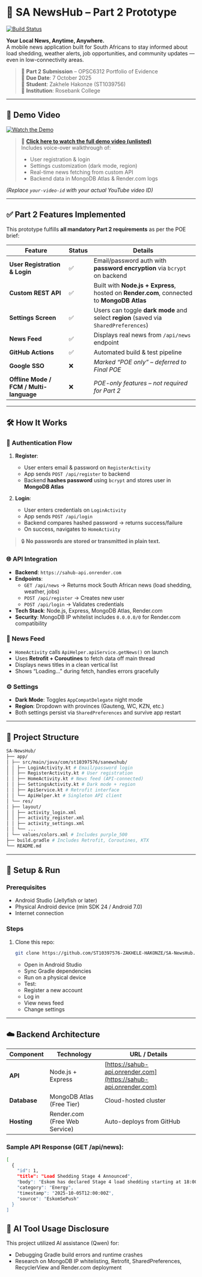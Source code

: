 # 📰 SA NewsHub – Part 2 Prototype

[![Build Status](https://github.com/ST10397576-ZAKHELE-HAKONZE/SA-NewsHub/actions/workflows/build.yml/badge.svg)](https://github.com/ST10397576-ZAKHELE-HAKONZE/SA-NewsHub/actions)

**Your Local News, Anytime, Anywhere.**  
A mobile news application built for South Africans to stay informed about load shedding, weather alerts, job opportunities, and community updates — even in low-connectivity areas.

> 🔹 **Part 2 Submission** – OPSC6312 Portfolio of Evidence  
> 🔹 **Due Date**: 7 October 2025  
> 🔹 **Student**: Zakhele Hakonze (ST1039756)  
> 🔹 **Institution**: Rosebank College

---

## 🎥 Demo Video

[![Watch the Demo](https://img.youtube.com/vi/your-video-id/0.jpg)](https://youtu.be/Coa74ugiHNE)

> 🔗 **[Click here to watch the full demo video (unlisted)](https://youtu.be/Coa74ugiHNE)**  
> Includes voice-over walkthrough of:  
> - User registration & login  
> - Settings customization (dark mode, region)  
> - Real-time news fetching from custom API  
> - Backend data in MongoDB Atlas & Render.com logs

*(Replace `your-video-id` with your actual YouTube video ID)*

---

## ✅ Part 2 Features Implemented

This prototype fulfills **all mandatory Part 2 requirements** as per the POE brief:

| Feature | Status | Details |
|--------|--------|--------|
| **User Registration & Login** | ✅ | Email/password auth with **password encryption** via `bcrypt` on backend |
| **Custom REST API** | ✅ | Built with **Node.js + Express**, hosted on **Render.com**, connected to **MongoDB Atlas** |
| **Settings Screen** | ✅ | Users can toggle **dark mode** and select **region** (saved via `SharedPreferences`) |
| **News Feed** | ✅ | Displays real news from `/api/news` endpoint |
| **GitHub Actions** | ✅ | Automated build & test pipeline |
| **Google SSO** | ❌ | *Marked “POE only” – deferred to Final POE* |
| **Offline Mode / FCM / Multi-language** | ❌ | *POE-only features – not required for Part 2* |

---

## 🛠️ How It Works

### 🔐 Authentication Flow
1. **Register**:  
   - User enters email & password on `RegisterActivity`
   - App sends `POST /api/register` to backend
   - Backend **hashes password** using `bcrypt` and stores user in **MongoDB Atlas**

2. **Login**:  
   - User enters credentials on `LoginActivity`
   - App sends `POST /api/login`
   - Backend compares hashed password → returns success/failure
   - On success, navigates to `HomeActivity`

> 🔒 **No passwords are stored or transmitted in plain text.**

### 🌐 API Integration
- **Backend**: `https://sahub-api.onrender.com`
- **Endpoints**:
  - `GET /api/news` → Returns mock South African news (load shedding, weather, jobs)
  - `POST /api/register` → Creates new user
  - `POST /api/login` → Validates credentials
- **Tech Stack**: Node.js, Express, MongoDB Atlas, Render.com
- **Security**: MongoDB IP whitelist includes `0.0.0.0/0` for Render.com compatibility

### 📰 News Feed
- `HomeActivity` calls `ApiHelper.apiService.getNews()` on launch
- Uses **Retrofit + Coroutines** to fetch data off main thread
- Displays news titles in a clean vertical list
- Shows “Loading…” during fetch, handles errors gracefully

### ⚙️ Settings
- **Dark Mode**: Toggles `AppCompatDelegate` night mode
- **Region**: Dropdown with provinces (Gauteng, WC, KZN, etc.)
- Both settings persist via `SharedPreferences` and survive app restart

---

## 📂 Project Structure
```bash
SA-NewsHub/
├── app/
│ ├── src/main/java/com/st10397576/sanewshub/
│ │ ├── LoginActivity.kt # Email/password login
│ │ ├── RegisterActivity.kt # User registration
│ │ ├── HomeActivity.kt # News feed (API-connected)
│ │ ├── SettingsActivity.kt # Dark mode + region
│ │ ├── ApiService.kt # Retrofit interface
│ │ └── ApiHelper.kt # Singleton API client
│ └── res/
│ ├── layout/
│ │ ├── activity_login.xml
│ │ ├── activity_register.xml
│ │ ├── activity_settings.xml
│ │ └── ...
│ └── values/colors.xml # Includes purple_500
├── build.gradle # Includes Retrofit, Coroutines, KTX
└── README.md
```
---

## 🚀 Setup & Run

### Prerequisites
- Android Studio (Jellyfish or later)
- Physical Android device (min SDK 24 / Android 7.0)
- Internet connection

### Steps
1. Clone this repo:
   ```bash
   git clone https://github.com/ST10397576-ZAKHELE-HAKONZE/SA-NewsHub.git
   ```
   - Open in Android Studio
   - Sync Gradle dependencies
   - Run on a physical device
   - Test:
   - Register a new account
   - Log in
   - View news feed
   - Change settings
---
## ☁️ Backend Architecture
| **Component** | **Technology**                | **URL / Details**                                                |
| ------------- | ----------------------------- | ---------------------------------------------------------------- |
| **API**       | Node.js + Express             | [https://sahub-api.onrender.com](https://sahub-api.onrender.com) |
| **Database**  | MongoDB Atlas (Free Tier)     | Cloud-hosted cluster                                             |
| **Hosting**   | Render.com (Free Web Service) | Auto-deploys from GitHub                                         |

### Sample API Response (GET /api/news):
```bash
[
  {
    "id": 1,
    "title": "Load Shedding Stage 4 Announced",
    "body": "Eskom has declared Stage 4 load shedding starting at 18:00...",
    "category": "Energy",
    "timestamp": "2025-10-05T12:00:00Z",
    "source": "EskomSePush"
  }
]
```

## 🤖 AI Tool Usage Disclosure
This project utilized AI assistance (Qwen) for:

- Debugging Gradle build errors and runtime crashes
- Research on MongoDB IP whitelisting, Retrofit, SharedPreferences, RecyclerView and Render.com deployment
